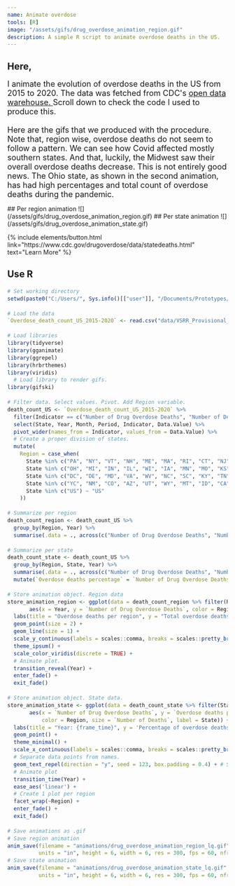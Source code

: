 ```yaml
---
name: Animate overdose
tools: [R]
image: "/assets/gifs/drug_overdose_animation_region.gif"
description: A simple R script to animate overdose deaths in the US.   
---
```


<p style = "text-align: justify"> <h2> Here,</h2>
<font size = "+1">

I animate the evolution of overdose deaths in the US from 2015 to 2020. The data was fetched from CDC's
<a href = "https://data.cdc.gov/NCHS/VSRR-Provisional-Drug-Overdose-Death-Counts/xkb8-kh2a"> open data warehouse. </a>
Scroll down to check the code I used to produce this.
<br> <br>
Here are the gifs that we produced with the procedure.
Note that, region wise, overdose deaths do not seem to follow a pattern. We can see how Covid affected mostly southern states. And that, luckily, the Midwest saw their overall overdose deaths decrease. This is not entirely good news. The Ohio state, as shown in the second animation, has had high percentages and total count of overdose deaths during the pandemic.  
</font>
</p>
## Per region animation
![](/assets/gifs/drug_overdose_animation_region.gif)
## Per state animation
![](/assets/gifs/drug_overdose_animation_state.gif)

<p class="text-center">
{% include elements/button.html link="https://www.cdc.gov/drugoverdose/data/statedeaths.html" text="Learn More" %}
</p>

## Use R
```R
# Set working directory
setwd(paste0("C:/Users/", Sys.info()[["user"]], "/Documents/Prototypes/Animate_overdose"))

# Load the data
`Overdose_death_count_US_2015-2020` <- read.csv("data/VSRR_Provisional_Drug_Overdose_Death_Counts.csv")

# Load libraries
library(tidyverse)
library(gganimate)
library(ggrepel)
library(hrbrthemes)
library(viridis)
  # Load library to render gifs.
library(gifski)

# Filter data. Select values. Pivot. Add Region variable.
death_count_US <- `Overdose_death_count_US_2015-2020` %>%
  filter(Indicator == c("Number of Drug Overdose Deaths", "Number of Deaths")) %>%
  select(State, Year, Month, Period, Indicator, Data.Value) %>%
  pivot_wider(names_from = Indicator, values_from = Data.Value) %>%
  # Create a proper division of states.  
  mutate(
    Region = case_when(
      State %in% c("PA", "NY", "VT", "NH", "ME", "MA", "RI", "CT", "NJ", "RI") ~ "Northeast",
      State %in% c("OH", "MI", "IN", "IL", "WI", "IA", "MN", "MO", "KS", "SD", "NE", "ND") ~ "Midwest",
      State %in% c("DC", "DE", "MD", "VA", "WV", "NC", "SC", "KY", "TN", "GA", "FL", "AL", "MS", "LA", "AR", "OK", "TX") ~ "South",
      State %in% c("YC", "NM", "CO", "AZ", "UT", "WY", "MT", "ID", "CA", "NV", "OR", "WA", "AK", "HI") ~ "West",
      State %in% c("US") ~ "US"
    ))

# Summarize per region
death_count_region <- death_count_US %>%
  group_by(Region, Year) %>%
  summarise(.data = ., across(c("Number of Drug Overdose Deaths", "Number of Deaths"), sum, na.rm = TRUE))

# Summarize per state
death_count_state <- death_count_US %>%
  group_by(Region, State, Year) %>%
  summarise(.data = ., across(c("Number of Drug Overdose Deaths", "Number of Deaths"), sum, na.rm = TRUE)) %>%
  mutate(`Overdose deaths percentage` = `Number of Drug Overdose Deaths` / `Number of Deaths` * 100)

# Store animation object. Region data
store_animation_region <- ggplot(data = death_count_region %>% filter(Region != "US"),
       aes(x = Year, y = `Number of Drug Overdose Deaths`, color = Region)) +
  labs(title = "Overdose deaths per region", y = "Total overdose deaths") +
  geom_point(size = 2) +
  geom_line(size = 1) +
  scale_y_continuous(labels = scales::comma, breaks = scales::pretty_breaks(n = 5)) +
  theme_ipsum() +
  scale_color_viridis(discrete = TRUE) +
  # Animate plot.
  transition_reveal(Year) +
  enter_fade() +
  exit_fade()

# Store animation object. State data.
store_animation_state <- ggplot(data = death_count_state %>% filter(State != "US"),
       aes(x = `Number of Drug Overdose Deaths`, y = `Overdose deaths percentage`,
           color = Region, size = `Number of Deaths`, label = State)) +
  labs(title = "Year: {frame_time}", y = 'Percentage of overdose deaths', x = 'Total overdose deaths') +
  geom_point() +
  theme_minimal() +
  scale_x_continuous(labels = scales::comma, breaks = scales::pretty_breaks(n = 2)) +
  # Separate data points from names.  
  geom_text_repel(direction = "y", seed = 123, box.padding = 0.4) + # Set non-random seed in text repel
  # Animate plot
  transition_time(Year) +
  ease_aes('linear') +
  # Create 1 plot per region
  facet_wrap(~Region) +
  enter_fade() +
  exit_fade()

# Save animations as .gif
# Save region animation
anim_save(filename = "animations/drug_overdose_animation_region_lq.gif", animation = store_animation_region,
          units = "in", height = 6, width = 6, res = 300, fps = 60, nframes = 300, duration = 4)
# Save state animation
anim_save(filename = "animations/drug_overdose_animation_state_lq.gif", animation = store_animation_state,
          units = "in", height = 6, width = 6, res = 300, fps = 60, nframes = 300, duration = 12)
```
